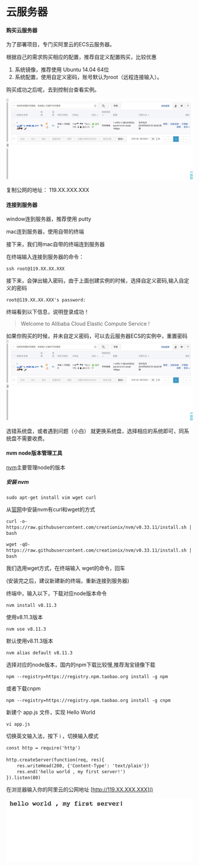 # 云服务器
#### 购买云服务器
为了部署项目，专门买阿里云的ECS云服务器。

根据自己的需求购买相应的配置，推荐自定义配置购买，比较优惠

1. 系统镜像，推荐使用 Ubuntu 14.04 64位
2. 系统配置，使用自定义密码，账号默认为root（远程连接输入）。

购买成功之后呢，去到控制台查看实例。

![image](0EC872D.png)

复制公网的地址： 119.XX.XXX.XXX

#### 连接到服务器
window连到服务器，推荐使用 putty

mac连到服务器，使用自带的终端

接下来，我们用mac自带的终端连到服务器

在终端输入连接到服务器的命令：
```
ssh root@119.XX.XX.XXX
```
接下来，会弹出输入密码，由于上面创建实例的时候，选择自定义密码,输入自定义的密码
```
root@119.XX.XX.XXX's password: 
```
终端看到以下信息，说明登录成功！
> Welcome to Alibaba Cloud Elastic Compute Service !

如果你购买的时候，并未自定义密码，可以去云服务器ECS的实例中，重置密码
![image](0EC872.png)

选错系统盘，或者遇到问题（小白）
就更换系统盘，选择相应的系统即可，同系统盘不需要收费。

#### nvm node版本管理工具
[nvm](https://github.com/creationix/nvm)主要管理node的版本
##### 安装 nvm
```
sudo apt-get install vim wget curl
```

从[官网](https://github.com/creationix/nvm)中安装nvm有curl和wget的方式
```
curl -o- https://raw.githubusercontent.com/creationix/nvm/v0.33.11/install.sh | bash
```
```
wget -qO- https://raw.githubusercontent.com/creationix/nvm/v0.33.11/install.sh | bash
```
我们选用wget方式，在终端输入 wget的命令，回车

(安装完之后，建议新建新的终端，重新连接到服务器)


终端中，输入以下，下载对应node版本命令
```
nvm install v8.11.3
```

使用v8.11.3版本
```
nvm use v8.11.3
```

默认使用v8.11.3版本
```
nvm alias default v8.11.3
```

选择对应的node版本，国内的npm下载比较慢,推荐淘宝镜像下载
```
npm --registry=https://registry.npm.taobao.org install -g npm
```
或者下载cnpm
```
npm --registry=https://registry.npm.taobao.org install -g cnpm
```

新建个 app.js 文件，实现 Hello World
```
vi app.js
```
切换英文输入法，按下 i  ，切换输入模式
```
const http = require('http')

http.createServer(function(req, res){
    res.writeHead(200, {'Content-Type': 'text/plain'})
    res.end('hello world , my first server!')
}).listen(80)

```

在浏览器输入你的阿里云的公网地址 [http://119.XX.XXX.XXX]()

![image](C408179.png)


